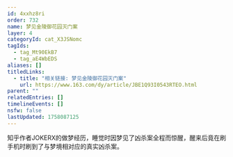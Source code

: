 ```yaml
---
id: 4xxhz8ri
order: 732
name: 梦见金陵御花园灭门案
layer: 4
categoryId: cat_X3JSNomc
tagIds:
  - tag_Mt90EkB7
  - tag_aE4WbEDS
aliases: []
titledLinks:
  - title: "相关链接: 梦见金陵御花园灭门案"
    url: https://www.163.com/dy/article/JBE1Q93I0543RTEO.html
parent: ""
relatedEntries: []
timelineEvents: []
nsfw: false
lastUpdated: 1758087125
---
```


知乎作者JOKERX的做梦经历，睡觉时因梦见了凶杀案全程而惊醒，醒来后竟在刷手机时刷到了与梦境相对应的真实凶杀案。